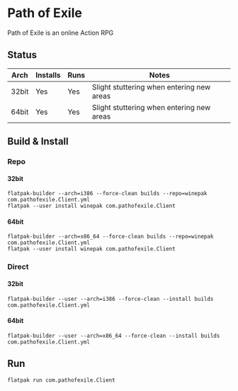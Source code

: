 # Path of Exile
Path of Exile is an online Action RPG

## Status

| Arch  | Installs | Runs | Notes |
| ----- | -------- | ---- | ----- |
| 32bit | Yes      | Yes  | Slight stuttering when entering new areas |
| 64bit | Yes      | Yes  | Slight stuttering when entering new areas |

## Build & Install
### Repo
#### 32bit

    flatpak-builder --arch=i386 --force-clean builds --repo=winepak com.pathofexile.Client.yml
    flatpak --user install winepak com.pathofexile.Client
    
#### 64bit

    flatpak-builder --arch=x86_64 --force-clean builds --repo=winepak com.pathofexile.Client.yml
    flatpak --user install winepak com.pathofexile.Client

### Direct
#### 32bit

    flatpak-builder --user --arch=i386 --force-clean --install builds com.pathofexile.Client.yml
    
#### 64bit

    flatpak-builder --user --arch=x86_64 --force-clean --install builds com.pathofexile.Client.yml

## Run

    flatpak run com.pathofexile.Client

